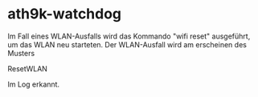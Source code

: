 ath9k-watchdog
==============

Im Fall eines WLAN-Ausfalls wird das Kommando "wifi reset" ausgeführt,
um das WLAN neu starteten. Der WLAN-Ausfall wird am erscheinen des Musters

 ResetWLAN

Im Log erkannt. 

